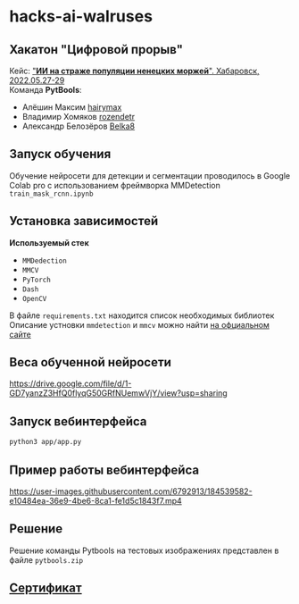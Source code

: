 # hacks-ai-walruses

## Хакатон "Цифровой прорыв"

Кейс: ["**ИИ на страже популяции ненецких моржей**". Хабаровск, 2022.05.27-29](https://hacks-ai.ru/hackathons/755853)  
Команда **PytBools**:
- Алёшин Максим [hairymax](https://github.com/hairymax)
- Владимир Хомяков [rozendetr](https://github.com/rozendetr)
- Александр Белозёров [Belka8](https://github.com/Belka8)  

## Запуск обучения 
Обучение нейросети для детекции и сегментации проводилось в Google Colab pro c использованием фреймворка MMDetection    
`train_mask_rcnn.ipynb`

## Установка зависимостей
**Используемый стек**
- `MMDedection`
- `MMCV`
- `PyTorch`
- `Dash`
- `OpenCV`

В файле `requirements.txt` находится список необходимых библиотек   
Описание устновки `mmdetection` и `mmcv` можно найти [на офциальном сайте](https://mmdetection.readthedocs.io/en/v2.21.0/get_started.html)   

## Веса обученной нейросети
https://drive.google.com/file/d/1-GD7yanzZ3HfQ0flyqG50GRfNUemwVjY/view?usp=sharing

## Запуск вебинтерфейса
```sh
python3 app/app.py
```
## Пример работы вебинтерфейса

https://user-images.githubusercontent.com/6792913/184539582-e10484ea-36e9-4be6-8ca1-fe1d5c1843f7.mp4


## Решение
Решение команды Pytbools на тестовых изображениях представлен в файле `pytbools.zip`

## [Сертификат](hacks-ai-certificate.pdf)